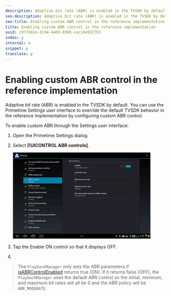 ```yaml
---
description: Adaptive bit rate (ABR) is enabled in the TVSDK by default. You can use the Primetime Settings user interface to override the default TVSDK behavior in the reference implementation by configuring custom ABR control.
seo-description: Adaptive bit rate (ABR) is enabled in the TVSDK by default. You can use the Primetime Settings user interface to override the default TVSDK behavior in the reference implementation by configuring custom ABR control.
seo-title: Enabling custom ABR control in the reference implementation
title: Enabling custom ABR control in the reference implementation
uuid: c977d42e-dc94-4a69-8580-cac19a932701
index: y
internal: n
snippet: y
translate: y
---
```


# Enabling custom ABR control in the reference implementation

Adaptive bit rate (ABR) is enabled in the TVSDK by default. You can use the Primetime Settings user interface to override the default TVSDK behavior in the reference implementation by configuring custom ABR control.

To enable custom ABR through the Settings user interface: 

1. Open the Primetime Settings dialog.
1. Select **[!UICONTROL ABR controls]**.

   <a id="fig_B638E8E7B60F468C92D1843A943F20CE"></a> ![](assets/abr-configuration.jpg)
1. Tap the Enable ON control so that it displays OFF.
1.

>The `PlaybackManager` only sets the ABR parameters if [isABRControlEnabled](http://help.adobe.com/en_US/primetime/reference_implementation/android/javadoc/com/adobe/primetime/reference/config/IPlaybackConfig.html) returns true (ON). If it returns false (OFF), the `PlaybackManager` uses the default ABR control so the initial, minimum, and maximum bit rates will all be 0 and the ABR policy will be `ABR_MODERATE`. 
